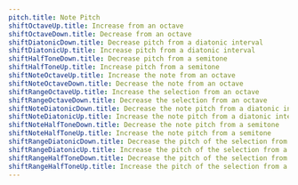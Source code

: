 ```yaml
---
pitch.title: Note Pitch
shiftOctaveUp.title: Increase from an octave
shiftOctaveDown.title: Decrease from an octave
shiftDiatonicDown.title: Decrease pitch from a diatonic interval
shiftDiatonicUp.title: Increase pitch from a diatonic interval
shiftHalfToneDown.title: Decrease pitch from a semitone
shiftHalfToneUp.title: Increase pitch from a semitone
shiftNoteOctaveUp.title: Increase the note from an octave
shiftNoteOctaveDown.title: Decrease the note from an octave
shiftRangeOctaveUp.title: Increase the selection from an octave
shiftRangeOctaveDown.title: Decrease the selection from an octave
shiftNoteDiatonicDown.title: Decrease the note pitch from a diatonic interval
shiftNoteDiatonicUp.title: Increase the note pitch from a diatonic interval
shiftNoteHalfToneDown.title: Decrease the note pitch from a semitone
shiftNoteHalfToneUp.title: Increase the note pitch from a semitone
shiftRangeDiatonicDown.title: Decrease the pitch of the selection from a diatonic interval
shiftRangeDiatonicUp.title: Increase the pitch of the selection from a diatonic interval
shiftRangeHalfToneDown.title: Decrease the pitch of the selection from a semitone
shiftRangeHalfToneUp.title: Increase the pitch of the selection from a semitone
---
```

